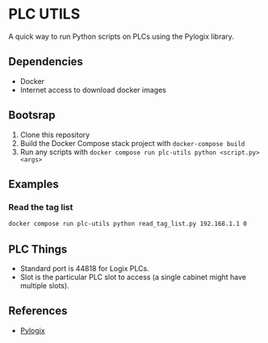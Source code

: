 # PLC UTILS

A quick way to run Python scripts on PLCs using the Pylogix library.

## Dependencies

- Docker
- Internet access to download docker images

## Bootsrap

1. Clone this repository
2. Build the Docker Compose stack project with `docker-compose build`
3. Run any scripts with `docker compose run plc-utils python <script.py> <args>`

## Examples

### Read the tag list

```bash
docker compose run plc-utils python read_tag_list.py 192.168.1.1 0
```
## PLC Things

- Standard port is 44818 for Logix PLCs.
- Slot is the particular PLC slot to access (a single cabinet might have multiple slots).

## References

- [Pylogix](https://github.com/dmroeder/pylogix/blob/master/docs/Documentation.md)
